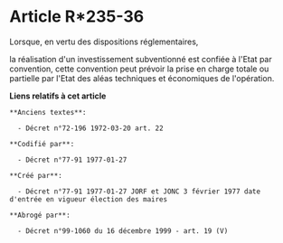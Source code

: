 # Article R*235-36

Lorsque, en vertu des dispositions réglementaires,

la réalisation d'un investissement subventionné est confiée à l'Etat par convention, cette convention peut prévoir la prise
en charge totale ou partielle par l'Etat des aléas techniques et économiques de l'opération.

**Liens relatifs à cet article**

	**Anciens textes**:

	  - Décret n°72-196 1972-03-20 art. 22

	**Codifié par**:

	  - Décret n°77-91 1977-01-27

	**Créé par**:

	  - Décret n°77-91 1977-01-27 JORF et JONC 3 février 1977 date d'entrée en vigueur élection des maires

	**Abrogé par**:

	  - Décret n°99-1060 du 16 décembre 1999 - art. 19 (V)
